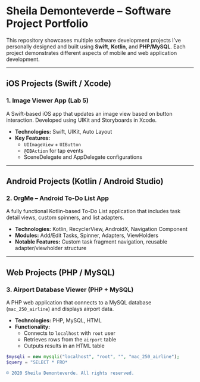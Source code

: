 # Sheila Demonteverde – Software Project Portfolio

This repository showcases multiple software development projects I’ve personally designed and built using **Swift**, **Kotlin**, and **PHP/MySQL**. Each project demonstrates different aspects of mobile and web application development.

---

## iOS Projects (Swift / Xcode)

### 1. **Image Viewer App (Lab 5)**

A Swift-based iOS app that updates an image view based on button interaction. Developed using UIKit and Storyboards in Xcode.

- **Technologies:** Swift, UIKit, Auto Layout
- **Key Features:** 
  - `UIImageView` + `UIButton`
  - `@IBAction` for tap events
  - SceneDelegate and AppDelegate configurations

---

## Android Projects (Kotlin / Android Studio)

### 2. **OrgMe – Android To-Do List App**

A fully functional Kotlin-based To-Do List application that includes task detail views, custom spinners, and list adapters.

- **Technologies:** Kotlin, RecyclerView, AndroidX, Navigation Component
- **Modules:** Add/Edit Tasks, Spinner, Adapters, ViewHolders
- **Notable Features:** Custom task fragment navigation, reusable adapter/viewholder structure

---

## Web Projects (PHP / MySQL)

### 3. **Airport Database Viewer (PHP + MySQL)**

A PHP web application that connects to a MySQL database (`mac_250_airline`) and displays airport data.

- **Technologies:** PHP, MySQL, HTML
- **Functionality:**
  - Connects to `localhost` with `root` user
  - Retrieves rows from the `airport` table
  - Outputs results in an HTML table

```php
$mysqli = new mysqli("localhost", "root", "", "mac_250_airline");
$query = "SELECT * FRO*

© 2020 Sheila Demonteverde. All rights reserved.
